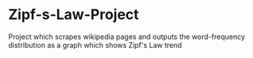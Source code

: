 # Zipf-s-Law-Project
Project which scrapes wikipedia pages and outputs the word-frequency distribution as a graph which shows Zipf's Law trend
